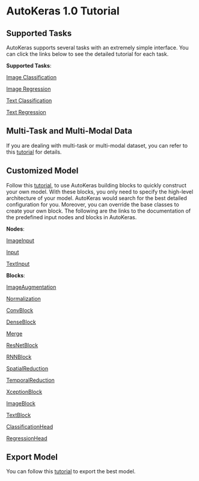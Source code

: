 # AutoKeras 1.0 Tutorial

## Supported Tasks

AutoKeras supports several tasks with an extremely simple interface.
You can click the links below to see the detailed tutorial for each task.

**Supported Tasks**:

[Image Classification](/tutorial/image_classification)

[Image Regression](/tutorial/image_regression)

[Text Classification](/tutorial/text_classification)

[Text Regression](/tutorial/text_regression)


## Multi-Task and Multi-Modal Data

If you are dealing with multi-task or multi-modal dataset, you can refer to this
[tutorial](/tutorial/multi) for details.


## Customized Model

Follow this [tutorial](/tutorial/customized), to use AutoKeras building blocks to quickly construct your own model.
With these blocks, you only need to specify the high-level architecture of your model.
AutoKeras would search for the best detailed configuration for you.
Moreover, you can override the base classes to create your own block.
The following are the links to the documentation of the predefined input nodes and blocks in AutoKeras.

**Nodes**:

[ImageInput](/node/#imageinput-class)

[Input](/node/#input-class)

[TextInput](/node/#textinput-class)

**Blocks**:

[ImageAugmentation](/block/#imageaugmentation-class)

[Normalization](/block/#normalization-class)

[ConvBlock](/block/#convblock-class)

[DenseBlock](/block/#denseblock-class)

[Merge](/block/#merge-class)

[ResNetBlock](/block/#resnetblock-class)

[RNNBlock](/block/#rnnblock-class)

[SpatialReduction](/block/#spatialreduction-class)

[TemporalReduction](/block/#temporalreduction-class)

[XceptionBlock](/block/#xceptionblock-class)

[ImageBlock](/block/#imageblock-class)

[TextBlock](/block/#textblock-class)

[ClassificationHead](/block/#classificationhead-class)

[RegressionHead](/block/#regressionhead-class)

## Export Model
You can follow this [tutorial](/tutorial/export) to export the best model.
